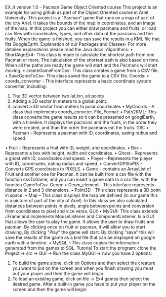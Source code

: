 EX_4 version 1.0 – Pacman Game
Object Oriented course 
This project is an example for using github as part of the Object Oriented course in Ariel University.
This project is a "Pacman" game that runs on a map of part of the city Ariel. It takes the bounds of the map in coordinates, and an image of the map. In this project you can either draw pacmans and fruits, or load csv files with coordinates, types, and other data of the pacmans and the fruits. When the game is finished, you can save the results in a KML file that fits GoogleEarth.
Explanation of our Packages and Classes- For more detailed explanations please read the Java docs:
Algorithms:
•	ShortAlgoEx4- This class is made to calculate the shortest path from one Pacman or more. The calculation of the shortest path is also based on time. When all the paths are ready the game will start and the Pacmans will start moving.
•	createGameFromCsv- This class creates a game from a CSV file.
•	SaveGameToCsv- This class saved the game to a CSV file.
Coords:
•	coords_converter - This interface represents a basic coordinate system converter, including:
1.	The 3D vector between two lat,lon, alt points
2.	Adding a 3D vector in meters to a global point.
3.	convert a 3D vector from meters to polar coordinates
•	MyCoords - A class that implements coords_conveter. 
File_Format:
•	Path2KML- This class converts the game results so it can be presented on googlEarth, with a timeline. It displays the pacmans and the fruits, in the order they were created, and than the order the pacmans eat the fruits.
GIS:
•	Pacman - Represents a pacman with ID, coordinates, eating radius and speed.

•	Fruit - Represents a fruit with ID, weight, and coordinates.
•	Box – Represents a box with height, width and coordinates.
•	Ghost - Represents a ghost with ID, coordinates and speed.
•	Player – Represents the player with ID, coordinates, eating radius and speed.
•	ConvertGPStoPIX - Converts GPS coordinates to PIXELS.
•	Game - contains an ArrayList of Fruit and another one for Pacman. It can be built from a csv file with the function csvToGame, and you can insert a game data to a csv file, with the function GameToCsv.
Geom:
•	Geom_element - This interface represents distance in 2 and 3 dimensions.
•	Point3D - This class represents a 3D point in space.
•	Map – This class displays the map we defined (in our game this is a picture of part of the city of Ariel). In this class we also calculated distances between points in pixels, angle between points and conversion from coordinates to pixel and vice versa. 
GUI:
•	MyGUI- This class extends JFrame and implements MouseListener and ComponentListener. Is a GUI that allows the user to play the game. It allows the user to draw fruits and pacman. By clicking once on fruit or pacman, it will allow you to start drawing, By clicking "Play" the game will start. By clicking "save" this will save the results of the game as a kml file that can be displayed on google earth with a timeline.
•	MySQL - This class copies the information generated from the games to SQL.
Tutorial To start the program: 
clone the Project -> src -> GUI -> Run the class MyGUI -> now you have 2 options: 
1) To build the game alone, click on Options and then select the creature you want to put on the screen and when you finish drawing you must put your player and then the game will begin. 
2) To load an existing game, click on file -> Ex4 games then select the desired game. After a built-in game you have to put your player on the screen and then the game will begin.








